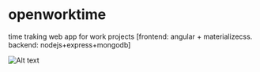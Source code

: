 # openworktime
time traking web app for work projects [frontend: angular + materializecss. backend: nodejs+express+mongodb]


![Alt text](https://raw.githubusercontent.com/idoctnef/openworktime/master/screenshot2.png "developing in progress")
